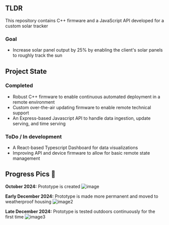 ## TLDR
This repository contains C++ firmware and a JavaScript API developed for a custom solar tracker

### Goal
- Increase solar panel output by 25% by enabling the client's solar panels to roughly track the sun

## Project State
### Completed
- Robust C++ firmware to enable continuous automated deployment in a remote environment
- Custom over-the-air updating firmware to enable remote technical support
- An Express-based Javascript API to handle data ingestion, update serving, and time serving

### ToDo / In development
- A React-based Typescript Dashboard for data visualizations
- Improving API and device firmware to allow for basic remote state management

## Progress Pics 📸

**October 2024:** Prototype is created
![image](https://github.com/user-attachments/assets/5dd1ee3a-93da-4623-9172-f35a680f55be)

**Early December 2024:** Prototype is made more permanent and moved to weatherproof housing
![image2](https://github.com/user-attachments/assets/58bec2a1-35e8-4498-9a7a-f099478015dd)

**Late December 2024:** Prototype is tested outdoors continuously for the first time
![image3](https://github.com/user-attachments/assets/dc391f81-143d-4dac-95f4-8f1c2d49e470)
